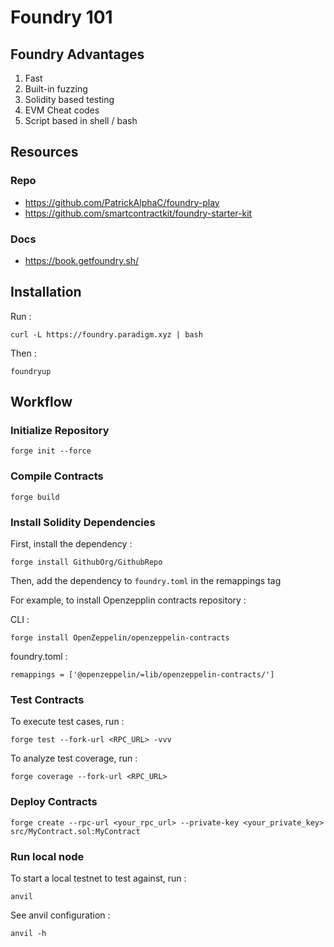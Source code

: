 # Foundry 101

## Foundry Advantages

1. Fast
2. Built-in fuzzing
3. Solidity based testing
4. EVM Cheat codes
5. Script based in shell / bash

## Resources

### Repo

- https://github.com/PatrickAlphaC/foundry-play
- https://github.com/smartcontractkit/foundry-starter-kit

### Docs

- https://book.getfoundry.sh/

## Installation

Run :

    curl -L https://foundry.paradigm.xyz | bash

Then :

    foundryup

## Workflow

### Initialize Repository

    forge init --force

### Compile Contracts

    forge build

### Install Solidity Dependencies

First, install the dependency :

    forge install GithubOrg/GithubRepo

Then, add the dependency to `foundry.toml` in the remappings tag

For example, to install Openzepplin contracts repository :

CLI :

    forge install OpenZeppelin/openzeppelin-contracts

foundry.toml :

    remappings = ['@openzeppelin/=lib/openzeppelin-contracts/']

### Test Contracts

To execute test cases, run :

    forge test --fork-url <RPC_URL> -vvv

To analyze test coverage, run :

    forge coverage --fork-url <RPC_URL>

### Deploy Contracts

    forge create --rpc-url <your_rpc_url> --private-key <your_private_key> src/MyContract.sol:MyContract

### Run local node

To start a local testnet to test against, run :

    anvil

See anvil configuration :

    anvil -h
